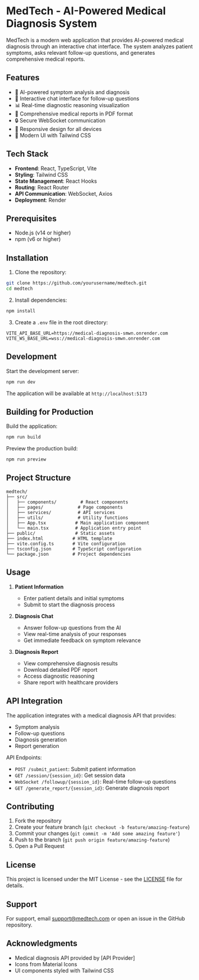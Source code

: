 # MedTech - AI-Powered Medical Diagnosis System

MedTech is a modern web application that provides AI-powered medical diagnosis through an interactive chat interface. The system analyzes patient symptoms, asks relevant follow-up questions, and generates comprehensive medical reports.

## Features

- 🤖 AI-powered symptom analysis and diagnosis
- 💬 Interactive chat interface for follow-up questions
- 📊 Real-time diagnostic reasoning visualization
- 📝 Comprehensive medical reports in PDF format
- 🔒 Secure WebSocket communication
- 📱 Responsive design for all devices
- 🎨 Modern UI with Tailwind CSS

## Tech Stack

- **Frontend**: React, TypeScript, Vite
- **Styling**: Tailwind CSS
- **State Management**: React Hooks
- **Routing**: React Router
- **API Communication**: WebSocket, Axios
- **Deployment**: Render

## Prerequisites

- Node.js (v14 or higher)
- npm (v6 or higher)

## Installation

1. Clone the repository:
```bash
git clone https://github.com/yourusername/medtech.git
cd medtech
```

2. Install dependencies:
```bash
npm install
```

3. Create a `.env` file in the root directory:
```env
VITE_API_BASE_URL=https://medical-diagnosis-smwn.onrender.com
VITE_WS_BASE_URL=wss://medical-diagnosis-smwn.onrender.com
```

## Development

Start the development server:
```bash
npm run dev
```

The application will be available at `http://localhost:5173`

## Building for Production

Build the application:
```bash
npm run build
```

Preview the production build:
```bash
npm run preview
```

## Project Structure

```
medtech/
├── src/
│   ├── components/         # React components
│   ├── pages/             # Page components
│   ├── services/          # API services
│   ├── utils/             # Utility functions
│   ├── App.tsx           # Main application component
│   └── main.tsx          # Application entry point
├── public/               # Static assets
├── index.html           # HTML template
├── vite.config.ts       # Vite configuration
├── tsconfig.json        # TypeScript configuration
└── package.json         # Project dependencies
```

## Usage

1. **Patient Information**
   - Enter patient details and initial symptoms
   - Submit to start the diagnosis process

2. **Diagnosis Chat**
   - Answer follow-up questions from the AI
   - View real-time analysis of your responses
   - Get immediate feedback on symptom relevance

3. **Diagnosis Report**
   - View comprehensive diagnosis results
   - Download detailed PDF report
   - Access diagnostic reasoning
   - Share report with healthcare providers

## API Integration

The application integrates with a medical diagnosis API that provides:
- Symptom analysis
- Follow-up questions
- Diagnosis generation
- Report generation

API Endpoints:
- `POST /submit_patient`: Submit patient information
- `GET /session/{session_id}`: Get session data
- `WebSocket /followup/{session_id}`: Real-time follow-up questions
- `GET /generate_report/{session_id}`: Generate diagnosis report

## Contributing

1. Fork the repository
2. Create your feature branch (`git checkout -b feature/amazing-feature`)
3. Commit your changes (`git commit -m 'Add some amazing feature'`)
4. Push to the branch (`git push origin feature/amazing-feature`)
5. Open a Pull Request

## License

This project is licensed under the MIT License - see the [LICENSE](LICENSE) file for details.

## Support

For support, email support@medtech.com or open an issue in the GitHub repository.

## Acknowledgments

- Medical diagnosis API provided by [API Provider]
- Icons from Material Icons
- UI components styled with Tailwind CSS
